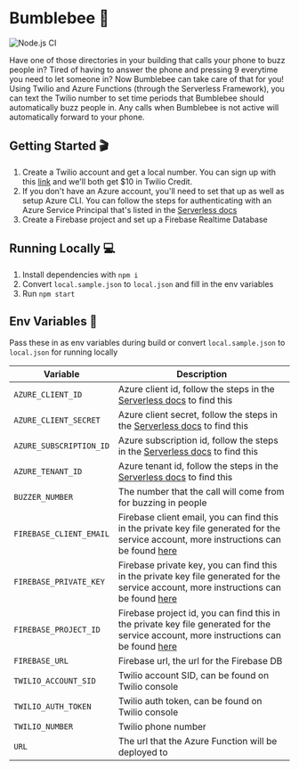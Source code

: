 # Bumblebee 🐝

![Node.js CI](https://github.com/RohitRajendran/bumblebee/workflows/Node.js%20CI/badge.svg)

Have one of those directories in your building that calls your phone to buzz people in? Tired of having to answer the phone and pressing 9 everytime you need to let someone in? Now Bumblebee can take care of that for you! Using Twilio and Azure Functions (through the Serverless Framework), you can text the Twilio number to set time periods that Bumblebee should automatically buzz people in. Any calls when Bumblebee is not active will automatically forward to your phone.

## Getting Started 🎬

1. Create a Twilio account and get a local number. You can sign up with this [link](www.twilio.com/referral/eLK56S) and we'll both get \$10 in Twilio Credit.
1. If you don't have an Azure account, you'll need to set that up as well as setup Azure CLI. You can follow the steps for authenticating with an Azure Service Principal that's listed in the [Serverless docs](https://www.serverless.com/framework/docs/providers/azure/guide/credentials#1-download-the-azure-cli-or-use-the-azure-cloud-shell)
1. Create a Firebase project and set up a Firebase Realtime Database

## Running Locally 💻

1. Install dependencies with `npm i`
1. Convert `local.sample.json` to `local.json` and fill in the env variables
1. Run `npm start`

## Env Variables 🔑

Pass these in as env variables during build or convert `local.sample.json` to `local.json` for running locally

| Variable                | Description                                                                                                                                                                                                      |
| ----------------------- | ---------------------------------------------------------------------------------------------------------------------------------------------------------------------------------------------------------------- |
| `AZURE_CLIENT_ID`       | Azure client id, follow the steps in the [Serverless docs](https://www.serverless.com/framework/docs/providers/azure/guide/credentials#1-download-the-azure-cli-or-use-the-azure-cloud-shell) to find this       |
| `AZURE_CLIENT_SECRET`   | Azure client secret, follow the steps in the [Serverless docs](https://www.serverless.com/framework/docs/providers/azure/guide/credentials#1-download-the-azure-cli-or-use-the-azure-cloud-shell) to find this   |
| `AZURE_SUBSCRIPTION_ID` | Azure subscription id, follow the steps in the [Serverless docs](https://www.serverless.com/framework/docs/providers/azure/guide/credentials#1-download-the-azure-cli-or-use-the-azure-cloud-shell) to find this |
| `AZURE_TENANT_ID`       | Azure tenant id, follow the steps in the [Serverless docs](https://www.serverless.com/framework/docs/providers/azure/guide/credentials#1-download-the-azure-cli-or-use-the-azure-cloud-shell) to find this       |
| `BUZZER_NUMBER`         | The number that the call will come from for buzzing in people                                                                                                                                                    |
| `FIREBASE_CLIENT_EMAIL` | Firebase client email, you can find this in the private key file generated for the service account, more instructions can be found [here](https://firebase.google.com/docs/admin/setup#initialize-sdk)           |
| `FIREBASE_PRIVATE_KEY`  | Firebase private key, you can find this in the private key file generated for the service account, more instructions can be found [here](https://firebase.google.com/docs/admin/setup#initialize-sdk)            |
| `FIREBASE_PROJECT_ID`   | Firebase project id, you can find this in the private key file generated for the service account, more instructions can be found [here](https://firebase.google.com/docs/admin/setup#initialize-sdk)             |
| `FIREBASE_URL`          | Firebase url, the url for the Firebase DB                                                                                                                                                                        |
| `TWILIO_ACCOUNT_SID`    | Twilio account SID, can be found on Twilio console                                                                                                                                                               |
| `TWILIO_AUTH_TOKEN`     | Twilio auth token, can be found on Twilio console                                                                                                                                                                |
| `TWILIO_NUMBER`         | Twilio phone number                                                                                                                                                                                              |
| `URL`                   | The url that the Azure Function will be deployed to                                                                                                                                                              |
